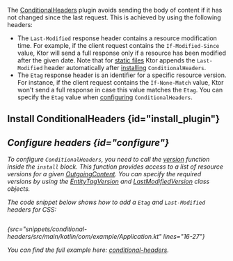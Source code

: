 [//]: # (title: Conditional headers)

<microformat>
<var name="example_name" value="conditional-headers"/>
<include src="lib.xml" include-id="download_example"/>
</microformat>

The [ConditionalHeaders](https://api.ktor.io/ktor-server/ktor-server-core/ktor-server-core/io.ktor.features/-conditional-headers/index.html) plugin avoids sending the body of content if it has not changed since the last request. This is achieved by using the following headers:
* The `Last-Modified` response header contains a resource modification time. For example, if the client request contains the `If-Modified-Since` value, Ktor will send a full response only if a resource has been modified after the given date. Note that for [static files](Serving_Static_Content.md) Ktor appends the `Last-Modified` header automatically after [installing](#install_plugin) `ConditionalHeaders`.
* The `Etag` response header is an identifier for a specific resource version. For instance, if the client request contains the `If-None-Match` value, Ktor won't send a full response in case this value matches the `Etag`. You can specify the `Etag` value when [configuring](#configure) `ConditionalHeaders`.


## Install ConditionalHeaders {id="install_plugin"}
<var name="plugin_name" value="ConditionalHeaders"/>
<include src="lib.xml" include-id="install_plugin"/>


## Configure headers {id="configure"}

To configure `ConditionalHeaders`, you need to call the [version](https://api.ktor.io/ktor-server/ktor-server-core/ktor-server-core/io.ktor.features/-conditional-headers/-configuration/version.html) function inside the `install` block. This function provides access to a list of resource versions for a given [OutgoingContent](https://api.ktor.io/ktor-http/ktor-http/io.ktor.http.content/-outgoing-content/index.html). You can specify the required versions by using the [EntityTagVersion](https://api.ktor.io/ktor-http/ktor-http/io.ktor.http.content/-entity-tag-version/index.html) and [LastModifiedVersion](https://api.ktor.io/ktor-http/ktor-http/io.ktor.http.content/-last-modified-version/index.html) class objects.

The code snippet below shows how to add a `Etag` and `Last-Modified` headers for CSS:
```kotlin
```
{src="snippets/conditional-headers/src/main/kotlin/com/example/Application.kt" lines="16-27"}

You can find the full example here: [conditional-headers](https://github.com/ktorio/ktor-documentation/tree/main/codeSnippets/snippets/conditional-headers).
